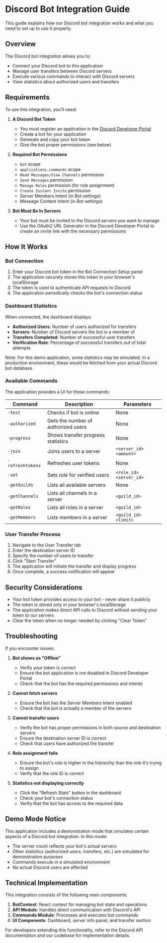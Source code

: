 
# Discord Bot Integration Guide

This guide explains how our Discord bot integration works and what you need to set up to use it properly.

## Overview

The Discord bot integration allows you to:
- Connect your Discord bot to this application
- Manage user transfers between Discord servers
- Execute various commands to interact with Discord servers
- View statistics about authorized users and transfers

## Requirements

To use this integration, you'll need:

1. **A Discord Bot Token**
   - You must register an application in the [Discord Developer Portal](https://discord.com/developers/applications)
   - Create a bot for your application
   - Generate and copy your bot token
   - Give the bot proper permissions (see below)

2. **Required Bot Permissions**
   - `bot` scope
   - `applications.commands` scope
   - `Read Messages/View Channels` permission
   - `Send Messages` permission
   - `Manage Roles` permission (for role assignment)
   - `Create Instant Invite` permission
   - Server Members Intent (in Bot settings)
   - Message Content Intent (in Bot settings)

3. **Bot Must Be In Servers**
   - Your bot must be invited to the Discord servers you want to manage
   - Use the OAuth2 URL Generator in the Discord Developer Portal to create an invite link with the necessary permissions

## How It Works

### Bot Connection

1. Enter your Discord bot token in the Bot Connection Setup panel
2. The application securely stores this token in your browser's localStorage
3. The token is used to authenticate API requests to Discord
4. The application periodically checks the bot's connection status

### Dashboard Statistics

When connected, the dashboard displays:
- **Authorized Users**: Number of users authorized for transfers
- **Servers**: Number of Discord servers the bot is a member of 
- **Transfers Completed**: Number of successful user transfers
- **Verification Rate**: Percentage of successful transfers out of total attempts

Note: For this demo application, some statistics may be simulated. In a production environment, these would be fetched from your actual Discord bot database.

### Available Commands

The application provides a UI for these commands:

| Command | Description | Parameters |
|---------|-------------|------------|
| `-test` | Checks if bot is online | None |
| `-authorized` | Gets the number of authorized users | None |
| `-progress` | Shows transfer progress statistics | None |
| `-join` | Joins users to a server | `<server_id> <amount>` |
| `-refreshtokens` | Refreshes user tokens | None |
| `-set` | Sets role for verified users | `<role_id> <server_id>` |
| `-getGuilds` | Lists all available servers | None |
| `-getChannels` | Lists all channels in a server | `<guild_id>` |
| `-getRoles` | Lists all roles in a server | `<guild_id>` |
| `-getMembers` | Lists members in a server | `<guild_id> <limit>` |

### User Transfer Process

1. Navigate to the User Transfer tab
2. Enter the destination server ID
3. Specify the number of users to transfer
4. Click "Start Transfer"
5. The application will initiate the transfer and display progress
6. Once complete, a success notification will appear

## Security Considerations

- Your bot token provides access to your bot - never share it publicly
- The token is stored only in your browser's localStorage
- The application makes direct API calls to Discord without sending your token to our servers
- Clear the token when no longer needed by clicking "Clear Token"

## Troubleshooting

If you encounter issues:

1. **Bot shows as "Offline"**
   - Verify your token is correct
   - Ensure the bot application is not disabled in Discord Developer Portal
   - Check that the bot has the required permissions and intents

2. **Cannot fetch servers**
   - Ensure the bot has the Server Members Intent enabled
   - Check that the bot is actually a member of the servers

3. **Cannot transfer users**
   - Verify the bot has proper permissions in both source and destination servers
   - Ensure the destination server ID is correct
   - Check that users have authorized the transfer

4. **Role assignment fails**
   - Ensure the bot's role is higher in the hierarchy than the role it's trying to assign
   - Verify that the role ID is correct

5. **Statistics not displaying correctly**
   - Click the "Refresh Stats" button in the dashboard
   - Check your bot's connection status
   - Verify that the bot has access to the required data

## Demo Mode Notice

This application includes a demonstration mode that simulates certain aspects of a Discord bot integration. In this mode:

- The server count reflects your bot's actual servers
- Other statistics (authorized users, transfers, etc.) are simulated for demonstration purposes
- Commands execute in a simulated environment
- No actual Discord users are affected

## Technical Implementation

This integration consists of the following main components:

1. **BotContext**: React context for managing bot state and operations
2. **API Module**: Handles direct communication with Discord's API
3. **Commands Module**: Processes and executes bot commands
4. **UI Components**: Dashboard, server info panel, and transfer section

For developers extending this functionality, refer to the Discord API documentation and our codebase for implementation details.
